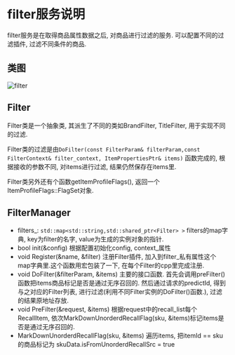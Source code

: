 # filter服务说明

filter服务是在取得商品属性数据之后, 对商品进行过滤的服务. 可以配置不同的过滤插件, 过滤不同条件的商品.

## 类图

![filter](./pic_filter.png)

## Filter

Filter类是一个抽象类,  其派生了不同的类如BrandFilter, TitleFilter, 用于实现不同的过滤.

Filter类的过滤是由`DoFilter(const FilterParam& filterParam,const FilterContext& filter_context, ItemPropertiesPtr& items)` 函数完成的, 根据接收的参数不同, 对items进行过滤, 结果仍然保存在items里.

Filter类另外还有个函数getItemProfileFlags(), 返回一个ItemProfileFlags::FlagSet对象.


## FilterManager

- filters_: `std::map<std::string,std::shared_ptr<Filter> >` 
  filters的map字典, key为filter的名字, value为生成的实例对象的指针.
- bool init(&config) 
  根据配置初始化config, context_属性
- void Register(&name, &filter)
  注册Filter插件, 加入到filter_私有属性这个map字典里.这个函数用宏包装了一下, 在每个Filter的cpp里完成注册.
- void DoFilter(&filterParam, &items)
  主要的接口函数. 首先会调用preFilter()函数把items商品标记是否是通过无序召回的. 然后通过请求的predictId, 得到与之对应的Filter列表, 进行过滤(利用不同Filter实例的DoFilter()函数.), 过滤的结果原地址存放.
- void PreFilter(&request, &items)
  根据request中的recall_list每个RecallItem, 依次MarkDownUnorderdRecallFlag(sku, &items)标记items是否是通过无序召回的.
- MarkDownUnorderdRecallFlag(sku, &items)
  遍历items, 把itemId == sku的商品标记为 skuData.isFromUnorderdRecallSrc = true
